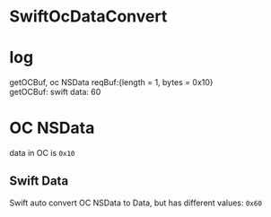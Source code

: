# SwiftOcDataConvert

# log
getOCBuf, oc NSData reqBuf:{length = 1, bytes = 0x10}    
getOCBuf: swift data: 60   

# OC NSData
data in OC is `0x10`

## Swift Data
Swift auto convert OC NSData to Data, but has different values: `0x60`
